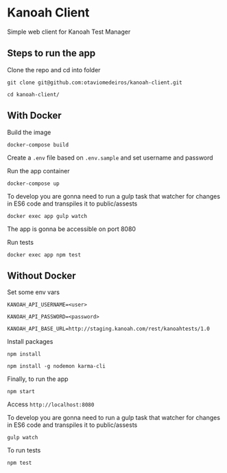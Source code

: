 # Kanoah Client
Simple web client for Kanoah Test Manager

## Steps to run the app 

Clone the repo and cd into folder

`git clone git@github.com:otaviomedeiros/kanoah-client.git`

`cd kanoah-client/`

## With Docker

Build the image

`docker-compose build`

Create a `.env` file based on `.env.sample` and set username and password 

Run the app container

`docker-compose up`

To develop you are gonna need to run a gulp task that watcher for changes in ES6 code and transpiles it to public/assests

`docker exec app gulp watch`

The app is gonna be accessible on port 8080

Run tests

`docker exec app npm test`


## Without Docker

Set some env vars

`KANOAH_API_USERNAME=<user>`

`KANOAH_API_PASSWORD=<password>`

`KANOAH_API_BASE_URL=http://staging.kanoah.com/rest/kanoahtests/1.0`

Install packages

`npm install`

`npm install -g nodemon karma-cli`

Finally, to run the app

`npm start`

Access `http://localhost:8080`

To develop you are gonna need to run a gulp task that watcher for changes in ES6 code and transpiles it to public/assests

`gulp watch`

To run tests

`npm test`
